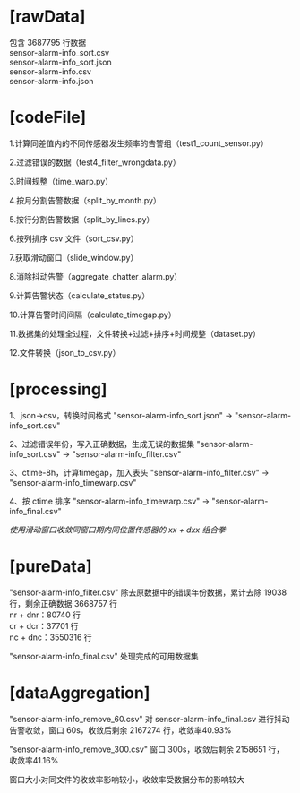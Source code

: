 # [rawData]
包含 3687795 行数据<br>
sensor-alarm-info_sort.csv<br>
sensor-alarm-info_sort.json<br>
sensor-alarm-info.csv<br>
sensor-alarm-info.json<br>

# [codeFile]
1.计算同差值内的不同传感器发生频率的告警组（test1_count_sensor.py）

2.过滤错误的数据（test4_filter_wrongdata.py）

3.时间规整（time_warp.py）

4.按月分割告警数据（split_by_month.py）

5.按行分割告警数据（split_by_lines.py）

6.按列排序 csv 文件（sort_csv.py）

7.获取滑动窗口（slide_window.py）

8.消除抖动告警（aggregate_chatter_alarm.py）

9.计算告警状态（calculate_status.py）

10.计算告警时间间隔（calculate_timegap.py）

11.数据集的处理全过程，文件转换+过滤+排序+时间规整（dataset.py）

12.文件转换（json_to_csv.py）


# [processing]
1、json->csv，转换时间格式  "sensor-alarm-info_sort.json" -> "sensor-alarm-info_sort.csv"

2、过滤错误年份，写入正确数据，生成无误的数据集  "sensor-alarm-info_sort.csv" -> "sensor-alarm-info_filter.csv"

3、ctime-8h，计算timegap，加入表头  "sensor-alarm-info_filter.csv" -> "sensor-alarm-info_timewarp.csv"

4、按 ctime 排序  "sensor-alarm-info_timewarp.csv" -> "sensor-alarm-info_final.csv"


*使用滑动窗口收敛同窗口期内同位置传感器的 xx + dxx 组合拳*


# [pureData]
"sensor-alarm-info_filter.csv"
除去原数据中的错误年份数据，累计去除 19038 行，剩余正确数据 3668757 行
<br>
nr + dnr：80740 行<br>
cr + dcr：37701 行<br>
nc + dnc：3550316 行<br>

"sensor-alarm-info_final.csv"
处理完成的可用数据集

# [dataAggregation]
"sensor-alarm-info_remove_60.csv"
对 sensor-alarm-info_final.csv 进行抖动告警收敛，窗口 60s，收敛后剩余 2167274 行，收敛率40.93%

"sensor-alarm-info_remove_300.csv"
窗口 300s，收敛后剩余 2158651 行，收敛率41.16%

窗口大小对同文件的收敛率影响较小，收敛率受数据分布的影响较大




